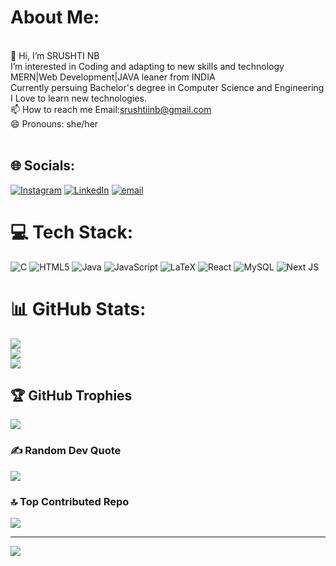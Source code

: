 # About Me:
<br>    👋 Hi, I’m SRUSHTI NB<br>    I’m interested in Coding and adapting to new skills and technology<br>    MERN|Web Development|JAVA leaner from INDIA<br>    Currently persuing Bachelor's degree in Computer Science and Engineering<br>    I Love to learn new technologies.<br>    📫 How to reach me Email:srushtiinb@gmail.com<br>    😄 Pronouns: she/her<br><br>


## 🌐 Socials:
[![Instagram](https://img.shields.io/badge/Instagram-%23E4405F.svg?logo=Instagram&logoColor=white)](https://instagram.com/srushtii__._) [![LinkedIn](https://img.shields.io/badge/LinkedIn-%230077B5.svg?logo=linkedin&logoColor=white)](https://linkedin.com/in/srushtinb) [![email](https://img.shields.io/badge/Email-D14836?logo=gmail&logoColor=white)](mailto:srushtiicse@gmail.com) 

# 💻 Tech Stack:
![C](https://img.shields.io/badge/c-%2300599C.svg?style=for-the-badge&logo=c&logoColor=white) ![HTML5](https://img.shields.io/badge/html5-%23E34F26.svg?style=for-the-badge&logo=html5&logoColor=white) ![Java](https://img.shields.io/badge/java-%23ED8B00.svg?style=for-the-badge&logo=openjdk&logoColor=white) ![JavaScript](https://img.shields.io/badge/javascript-%23323330.svg?style=for-the-badge&logo=javascript&logoColor=%23F7DF1E) ![LaTeX](https://img.shields.io/badge/latex-%23008080.svg?style=for-the-badge&logo=latex&logoColor=white) ![React](https://img.shields.io/badge/react-%2320232a.svg?style=for-the-badge&logo=react&logoColor=%2361DAFB) ![MySQL](https://img.shields.io/badge/mysql-4479A1.svg?style=for-the-badge&logo=mysql&logoColor=white) ![Next JS](https://img.shields.io/badge/Next-black?style=for-the-badge&logo=next.js&logoColor=white)
# 📊 GitHub Stats:
![](https://github-readme-stats.vercel.app/api?username=srushtinb&theme=dark&hide_border=false&include_all_commits=true&count_private=false)<br/>
![](https://github-readme-streak-stats.herokuapp.com/?user=srushtinb&theme=dark&hide_border=false)<br/>
![](https://github-readme-stats.vercel.app/api/top-langs/?username=srushtinb&theme=dark&hide_border=false&include_all_commits=true&count_private=false&layout=compact)

## 🏆 GitHub Trophies
![](https://github-profile-trophy.vercel.app/?username=srushtinb&theme=radical&no-frame=false&no-bg=false&margin-w=4)

### ✍️ Random Dev Quote
![](https://quotes-github-readme.vercel.app/api?type=horizontal&theme=radical)

### 🔝 Top Contributed Repo
![](https://github-contributor-stats.vercel.app/api?username=srushtinb&limit=5&theme=dark&combine_all_yearly_contributions=true)

---
[![](https://visitcount.itsvg.in/api?id=srushtinb&icon=0&color=0)](https://visitcount.itsvg.in)

<!-- Proudly created with GPRM ( https://gprm.itsvg.in ) -->
